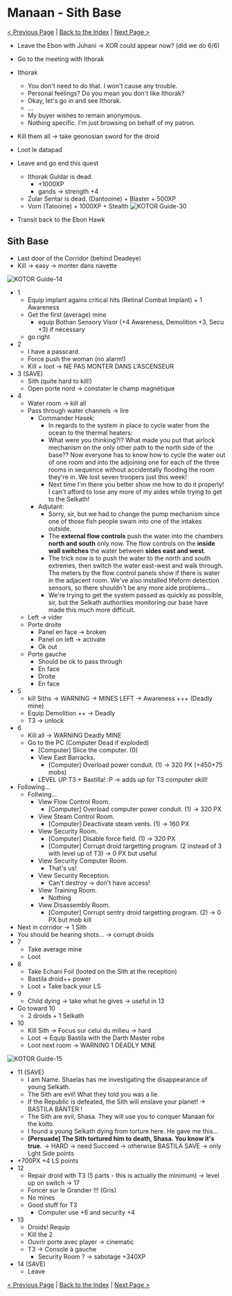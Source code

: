 
# Manaan - Sith Base

[< Previous Page](066_Tatooine.md)
| [Back to the Index](./000_Index.md)
| [Next Page >](./068_Manaan.md)



- Leave the Ebon with Juhani -> XOR could appear now? (did we do 6/6)
- Go to the meeting with Ithorak

- Ithorak
    - You don't need to do that. I won't cause any trouble.
    - Personal feelings? Do you mean you don't like Ithorak?
    - Okay, let's go in and see Ithorak.
    - ...
    - My buyer wishes to remain anonymous.
    - Nothing specific. I'm just browsing on behalf of my patron.
- Kill them all -> take geonosian sword for the droid
- Loot le datapad
- Leave and go end this quest
    - Ithorak Guldar is dead.
        - +1000XP
        - gands -> strength +4
    - Zular Sentar is dead. (Dantooine) + Blaster + 500XP
    - Vorn (Tatooine) + 1000XP + Stealth
      ![KOTOR Guide-30](../resources/images/screenshots/KOTOR%20Guide-30.png)
- Transit back to the Ebon Hawk


## Sith Base

- Last door of the Corridor (behind Deadeye)
- Kill -> easy -> monter dans navette

![KOTOR Guide-14](../resources/images/screenshots/KOTOR%20Guide-14.targa)

- 1
    - Equip implant agains critical hits (Retinal Combat Implant) + 1 Awareness
    - Get the first (average) mine
      - equip Bothan Sensory Visor (+4 Awareness, Demolition +3, Secu +3) if necessary
    - go right
- 2
    - I have a passcard.
    - Force push the woman (no alarm!)
    - Kill + loot -> NE PAS MONTER DANS L’ASCENSEUR
- 3 (SAVE)
    - Sith (quite hard to kill!)
    - Open porte nord -> constater le champ magnétique
- 4
    - Water room -> kill all
    - Pass through water channels -> lire
        - Commander Hasek:
            - In regards to the system in place to cycle water from the ocean to the thermal heaters:
            - What were you thinking?!? What made you put that airlock mechanism on the only other path to the north side of the base?? Now everyone has to know how to cycle the water out of one room and into the adjoining one for each of the three rooms in sequence without accidentally flooding the room they're in. We lost seven troopers just this week!
            - Next time I'm there you better show me how to do it properly! I can't afford to lose any more of my aides while trying to get to the Selkath!
        - Adjutant:
            - Sorry, sir, but we had to change the pump mechanism since one of those fish people swam into one of the intakes outside.
            - The **external flow controls** push the water into the chambers **north and south** only now. The flow controls on the **inside wall switches** the water between **sides east and west**.
            - The trick now is to push the water to the north and south extremes, then switch the water east-west and walk through. The meters by the flow control panels show if there is water in the adjacent room. We've also installed lifeform detection sensors, so there shouldn't be any more aide problems...
            - We're trying to get the system passed as quickly as possible, sir, but the Selkath authorities monitoring our base have made this much more difficult.
    - Left -> vider
    - Porte droite
        - Panel en face -> broken
        - Panel on left -> activate
        - Ok out
    - Porte gauche
        - Should be ok to pass through
        - En face
        - Droite
        - En face
- 5
    - kill Siths -> WARNING -> MINES LEFT -> Awareness +++ (Deadly mine)
    - Equip Demolition ++ -> Deadly
    - T3 -> unlock
- 6
    - Kill all -> WARNING Deadly MINE
    - Go to the PC (Computer Dead if exploded)
        - [Computer] Slice the computer. (0)
        - View East Barracks.
            - [Computer] Overload power conduit. (1) -> 320 PX (+450+75 mobs)
        - LEVEL UP T3 + Bastilla! :P -> adds up for T3 computer skill!
- Following...
  - Follwing...
    - View Flow Control Room.
        - [Computer] Overload computer power conduit. (1) -> 320 PX
    - View Steam Control Room.
        - [Computer] Deactivate steam vents. (1) -> 160 PX
    - View Security Room.
        - [Computer] Disable force field. (1) -> 320 PX
        - [Computer] Corrupt droid targetting program. (2 instead of 3 with level up of T3) -> 0 PX but useful
    - View Security Computer Room.
        - That's us!
    - View Security Reception.
        - Can't destroy -> don't have access!
    - View Training Room.
        - Nothing        
    - View Disassembly Room.
        - [Computer] Corrupt sentry droid targetting program. (2) -> 0 PX but mob kill
- Next in corridor -> 1 Sith
- You should be hearing shots... -> corrupt droids
- 7
    - Take average mine
    - Loot
- 8
    - Take Echani Foil (looted on the Sith at the reception)
    - Bastila droid++ power
    - Loot + Take back your LS
- 9
    - Child dying -> take what he gives -> useful in 13
- Go toward 10
    - 2 droids + 1 Selkath
- 10
    - Kill Sith -> Focus sur celui du milieu -> hard
    - Loot -> Equip Bastila with the Darth Master robe
    - Loot next room -> WARNING 1 DEADLY MINE

![KOTOR Guide-15](../resources/images/screenshots/KOTOR%20Guide-15.png)

- 11 (SAVE)
	- I am Name. Shaelas has me investigating the disappearance of young Selkath.
	- The Sith are evil! What they told you was a lie.
	- If the Republic is defeated, the Sith will enslave your planet! -> BASTILA BANTER !
	- The Sith are evil, Shasa. They will use you to conquer Manaan for the kolto.
	- I found a young Selkath dying from torture here. He gave me this...
	- **[Persuade] The Sith tortured him to death, Shasa. You know it's true.** -> HARD
	    -> need Succeed -> otherwise BASTILA SAVE -> only Lght Side points
- +700PX +4 LS points
- 12
	- Repair droid with T3 (5 parts - this is actually the minimum) -> level up on switch -> 17
	- Foncer sur le Grandier !!! (Gris)
	- No mines
	- Good stuff for T3
		- Computer use +6 and security +4
- 13
    - Droids! Requip
	- Kill the 2
	- Ouvrir porte avec player -> cinematic
	- T3 -> Console à gauche
		- Security Room ? -> sabotage +340XP
- 14 (SAVE)
	- Leave



[< Previous Page](066_Tatooine.md)
| [Back to the Index](./000_Index.md)
| [Next Page >](./068_Manaan.md)
